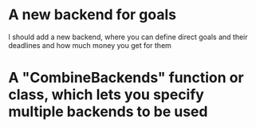 # A new backend for goals

I should add a new backend, where you can define direct goals and their deadlines and how much money you get for them

# A "CombineBackends" function or class, which lets you specify multiple backends to be used

